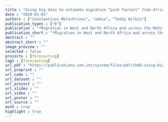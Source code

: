 ```yaml
---
title : "Using big data to estimate migration “push factors” from Africa"
date : "2020-01-01"
authors : ["Constantinos Melachrinos", "admin", "Teddy Wilkin"]
publication_types : ["6"]
publication : "*Migration in West and North Africa and across the Mediterranean. Trends, risks, development and governance*, _pp. 98--116_"
publication_short : "*Migration in West and North Africa and across the Mediterranean*, _pp. 98--116_"
abstract : ""
abstract_short : ""
image_preview : ""
selected : false
projects : [forecasting]
tags : [forecasting]
url_pdf : "https://publications.iom.int/system/files/pdf/ch08-using-big-data-to-estimate-migration.pdf"
url_preprint : ""
url_code : ""
url_dataset : ""
url_project : ""
url_slides : ""
url_video : ""
url_poster : ""
url_source : ""
math : true
highlight : true
---
```

